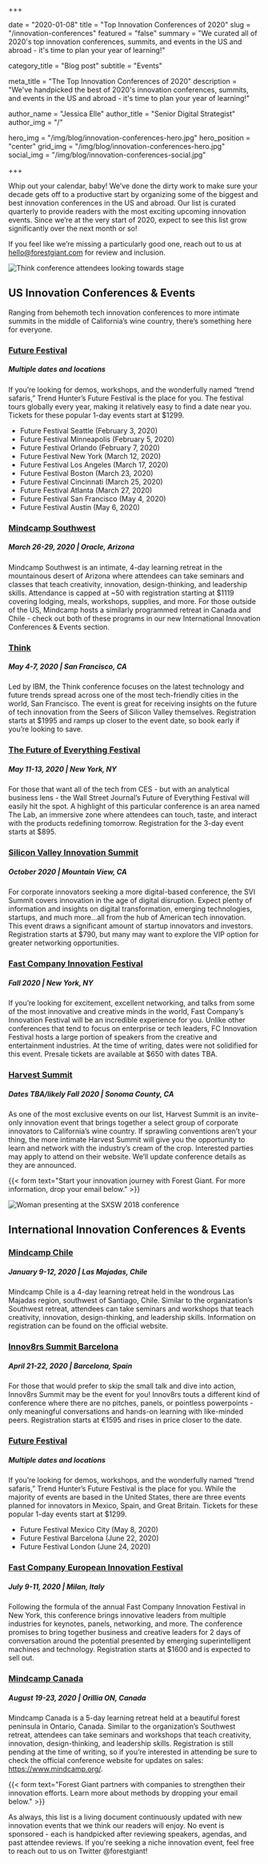 +++

date = "2020-01-08"
title = "Top Innovation Conferences of 2020"
slug = "/innovation-conferences"
featured = "false"
summary = "We curated all of 2020's top innovation conferences, summits, and events in the US and abroad - it's time to plan your year of learning!"

category_title = "Blog post"
subtitle = "Events"

meta_title = "The Top Innovation Conferences of 2020"
description = "We've handpicked the best of 2020's innovation conferences, summits, and events in the US and abroad - it's time to plan your year of learning!"

author_name = "Jessica Elle"
author_title = "Senior Digital Strategist"
author_img = "/"

hero_img = "/img/blog/innovation-conferences-hero.jpg"
hero_position = "center"
grid_img = "/img/blog/innovation-conferences-hero.jpg"
social_img = "/img/blog/innovation-conferences-social.jpg"

+++

Whip out your calendar, baby! We’ve done the dirty work to make sure your decade gets off to a productive start by organizing some of the biggest and best innovation conferences in the US and abroad. Our list is curated quarterly to provide readers with the most exciting upcoming innovation events. Since we’re at the very start of 2020, expect to see this list grow significantly over the next month or so!

If you feel like we’re missing a particularly good one, reach out to us at hello@forestgiant.com for review and inclusion.

![Think conference attendees looking towards stage](/img/blog/innovation-conferences-think.jpg)



## US Innovation Conferences & Events
Ranging from behemoth tech innovation conferences to more intimate summits in the middle of California’s wine country, there’s something here for everyone. 

### [**Future Festival**](https://www.futurefestival.com/)
##### Multiple dates and locations

If you’re looking for demos, workshops, and the wonderfully named “trend safaris,” Trend Hunter’s Future Festival is the place for you. The festival tours globally every year, making it relatively easy to find a date near you. Tickets for these popular 1-day events start at $1299. 

- Future Festival Seattle (February 3, 2020)
- Future Festival Minneapolis (February 5, 2020)
- Future Festival Orlando (February 7, 2020)
- Future Festival New York (March 12, 2020)
- Future Festival Los Angeles (March 17, 2020)
- Future Festival Boston (March 23, 2020)
- Future Festival Cincinnati (March 25, 2020)
- Future Festival Atlanta (March 27, 2020)
- Future Festival San Francisco (May 4, 2020)
- Future Festival Austin (May 6, 2020)

### [**Mindcamp Southwest**](https://www.mindcampsw.com/)
##### March 26-29, 2020 | Oracle, Arizona

Mindcamp Southwest is an intimate, 4-day learning retreat in the mountainous desert of Arizona where attendees can take seminars and classes that teach creativity, innovation, design-thinking, and leadership skills. Attendance is capped at ~50 with registration starting at $1119 covering lodging, meals, workshops, supplies, and more. For those outside of the US, Mindcamp hosts a similarly programmed retreat in Canada and Chile - check out both of these programs in our new International Innovation Conferences & Events section. 

### [**Think**](https://www.ibm.com/events/think/)
##### May 4-7, 2020 | San Francisco, CA

Led by IBM, the Think conference focuses on the latest technology and future trends spread across one of the most tech-friendly cities in the world, San Francisco. The event is great for receiving insights on the future of tech innovation from the Seers of Silicon Valley themselves. Registration starts at $1995 and ramps up closer to the event date, so book early if you’re looking to save.

### [**The Future of Everything Festival**](https://foefestival.wsj.com/)
##### May 11-13, 2020 | New York, NY

For those that want all of the tech from CES - but with an analytical business lens - the Wall Street Journal’s Future of Everything Festival will easily hit the spot. A highlight of this particular conference is an area named The Lab, an immersive zone where attendees can touch, taste, and interact with the products redefining tomorrow. Registration for the 3-day event starts at $895.

### [**Silicon Valley Innovation Summit**](https://svisummit.com/)
##### October 2020 | Mountain View, CA

For corporate innovators seeking a more digital-based conference, the SVI Summit covers innovation in the age of digital disruption. Expect plenty of information and insights on digital transformation, emerging technologies, startups, and much more...all from the hub of American tech innovation. This event draws a significant amount of startup innovators and investors. Registration starts at $790, but many may want to explore the VIP option for greater networking opportunities. 

### [**Fast Company Innovation Festival**](https://events.fastcompany.com/innovationfestival20)
##### Fall 2020 | New York, NY

If you’re looking for excitement, excellent networking, and talks from some of the most innovative and creative minds in the world, Fast Company’s Innovation Festival will be an incredible experience for you. Unlike other conferences that tend to focus on enterprise or tech leaders, FC Innovation Festival hosts a large portion of speakers from the creative and entertainment industries. At the time of writing, dates were not solidified for this event. Presale tickets are available at $650 with dates TBA.

### [**Harvest Summit**](https://harvestsummit.com/)
##### Dates TBA/likely Fall 2020 | Sonoma County, CA

As one of the most exclusive events on our list, Harvest Summit is an invite-only innovation event that brings together a select group of corporate innovators to California’s wine country. If sprawling conventions aren’t your thing, the more intimate Harvest Summit will give you the opportunity to learn and network with the industry’s cream of the crop. Interested parties may apply to attend on their website. We’ll update conference details as they are announced.

{{< form text="Start your innovation journey with Forest Giant. For more information, drop your email below." >}}

![Woman presenting at the SXSW 2018 conference](/img/blog/innovation-conferences-sxsw.jpg)

## International Innovation Conferences & Events

### [**Mindcamp Chile**](https://www.mindcamp.cl/)
##### January 9-12, 2020 | Las Majadas, Chile

Mindcamp Chile is a 4-day learning retreat held in the wondrous Las Majadas region, southwest of Santiago, Chile. Similar to the organization’s Southwest retreat, attendees can take seminars and workshops that teach creativity, innovation, design-thinking, and leadership skills. Information on registration can be found on the official website.

### [**Innov8rs Summit Barcelona**](https://innov8rs.co/barcelona/)
##### April 21-22, 2020 | Barcelona, Spain

For those that would prefer to skip the small talk and dive into action, Innov8rs Summit may be the event for you! Innov8rs touts a different kind of conference where there are no pitches, panels, or pointless powerpoints - only meaningful conversations and hands-on learning with like-minded peers. Registration starts at €1595 and rises in price closer to the date. 

### [**Future Festival**](https://www.futurefestival.com/)
##### Multiple dates and locations

If you’re looking for demos, workshops, and the wonderfully named “trend safaris,” Trend Hunter’s Future Festival is the place for you. While the majority of events are based in the United States, there are three events planned for innovators in Mexico, Spain, and Great Britain. Tickets for these popular 1-day events start at $1299. 

- Future Festival Mexico City (May 8, 2020)
- Future Festival Barcelona (June 22, 2020)
- Future Festival London (June 24, 2020)

### [**Fast Company European Innovation Festival**](https://europeaninnovationfestival.fastcompany.com/)
##### July 9-11, 2020 | Milan, Italy

Following the formula of the annual Fast Company Innovation Festival in New York, this conference brings innovative leaders from multiple industries for keynotes, panels, networking, and more. The conference promises to bring together business and creative leaders for 2 days of conversation around the potential presented by emerging superintelligent machines and technology. Registration starts at $1600 and is expected to sell out.

### [**Mindcamp Canada**](https://www.mindcamp.org/)
##### August 19-23, 2020 | Orillia ON, Canada

Mindcamp Canada is a 5-day learning retreat held at a beautiful forest peninsula in Ontario, Canada. Similar to the organization’s Southwest retreat, attendees can take seminars and workshops that teach creativity, innovation, design-thinking, and leadership skills. Registration is still pending at the time of writing, so if you’re interested in attending be sure to check the official conference website for updates on sales: https://www.mindcamp.org/. 

{{< form text="Forest Giant partners with companies to strengthen their innovation efforts. Learn more about methods by dropping your email below." >}}

As always, this list is a living document continuously updated with new innovation events that we think our readers will enjoy. No event is sponsored - each is handpicked after reviewing speakers, agendas, and past attendee reviews. If you're seeking a niche innovation event, feel free to reach out to us on Twitter @forestgiant!

